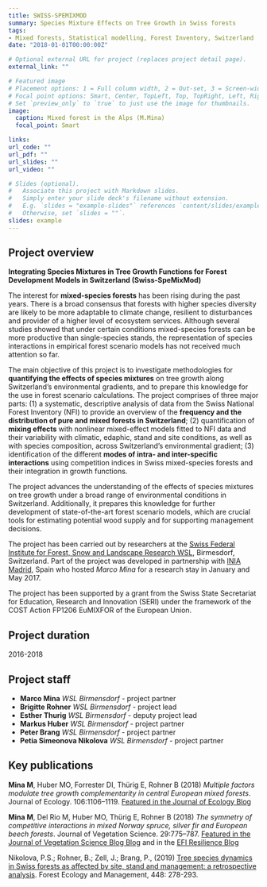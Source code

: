```yaml
---
title: SWISS-SPEMIXMOD
summary: Species Mixture Effects on Tree Growth in Swiss forests
tags:
- Mixed forests, Statistical modelling, Forest Inventory, Switzerland
date: "2018-01-01T00:00:00Z"

# Optional external URL for project (replaces project detail page).
external_link: ""

# Featured image
# Placement options: 1 = Full column width, 2 = Out-set, 3 = Screen-width
# Focal point options: Smart, Center, TopLeft, Top, TopRight, Left, Right, BottomLeft, Bottom, BottomRight
# Set `preview_only` to `true` to just use the image for thumbnails.
image:
  caption: Mixed forest in the Alps (M.Mina)
  focal_point: Smart

links:
url_code: ""
url_pdf: ""
url_slides: ""
url_video: ""

# Slides (optional).
#   Associate this project with Markdown slides.
#   Simply enter your slide deck's filename without extension.
#   E.g. `slides = "example-slides"` references `content/slides/example-slides.md`.
#   Otherwise, set `slides = ""`.
slides: example
---
```


## Project overview
**Integrating Species Mixtures in Tree Growth Functions for Forest Development Models in Switzerland (Swiss-SpeMixMod)**

The interest for **mixed-species forests** has been rising during the past years. There is a broad consensus that forests with higher species diversity are likely to be more adaptable to climate change, resilient to disturbances and provider of a higher level of ecosystem services. Although several studies showed that under certain conditions mixed-species forests can be more productive than single-species stands, the representation of species interactions in empirical forest scenario models has not received much attention so far.

The main objective of this project is to investigate methodologies for **quantifying the effects of species mixtures** on tree growth along Switzerland’s environmental gradients, and to prepare this knowledge for the use in forest scenario calculations. The project comprises of three major parts: (1) a systematic, descriptive analysis of data from the Swiss National Forest Inventory (NFI) to provide an overview of the **frequency and the distribution of pure and mixed forests in Switzerland**; (2) quantification of **mixing effects** with nonlinear mixed-effect models fitted to NFI data and their variability with climatic, edaphic, stand and site conditions, as well as with species composition, across Switzerland’s environmental gradient; (3) identification of the different **modes of intra- and inter-specific interactions** using competition indices in Swiss mixed-species forests and their integration in growth functions.

The project  advances the understanding of the effects of species mixtures on tree growth under a broad range of environmental conditions in Switzerland. Additionally, it prepares this knowledge for further development of state-of-the-art forest scenario models, which are crucial tools for estimating potential wood supply and for supporting management decisions.

The project has been carried out by researchers at the [Swiss Federal Institute for Forest, Snow and Landscape Research WSL](https://www.wsl.ch/en/index.html), Birmesdorf, Switzerland. Part of the project was developed in partnership with [INIA Madrid](http://www.inia.es/IniaPortal/verPresentacionIngles.action), Spain who hosted *Marco Mina* for a research stay in January and May 2017.  

The project has been supported by a grant from the Swiss State Secretariat for Education, Research and Innovation (SERI) under the framework of the COST Action FP1206 EuMIXFOR of the European Union. 

## Project duration
2016-2018


## Project staff

 - **Marco Mina** *WSL Birmensdorf* - project partner
 - **Brigitte Rohner** *WSL Birmensdorf* - project lead
 - **Esther Thurig** *WSL Birmensdorf* - deputy project lead
 - **Markus Huber** *WSL Birmensdorf* - project partner
 - **Peter Brang** *WSL Birmensdorf*  - project partner
 - **Petia Simeonova Nikolova** *WSL Birmensdorf*  - project partner



## Key publications

**Mina M**, Huber MO, Forrester DI, Thürig E, Rohner B (2018) *Multiple factors modulate tree growth complementarity in central European mixed forests*. Journal of Ecology. 106:1106–1119. [Featured in the Journal of Ecology Blog](https://jecologyblog.com/2017/09/18/diversity-effects-in-temperate-mixed-forests-are-modulated-by-stand-and-environmental-factors/)  

**Mina M**, Del Rio M, Huber MO, Thürig E, Rohner B (2018) *The symmetry of competitive interactions in mixed Norway spruce, silver fir and European beech forests*. Journal of Vegetation Science. 29:775–787. [Featured in the Journal of Vegetation Science Blog Blog](https://jvsavsblog.org/2018/09/15/the-symmetry-of-competition-a-battle-crown-to-crown-or-roots-to-roots/) and in the [EFI Resilience Blog](https://resilience-blog.com/2018/10/16/the-symmetry-of-competition-does-the-battle-take-place-above-or-below-our-feet/)

Nikolova, P.S.; Rohner, B.; Zell, J.; Brang, P., (2019) [Tree species dynamics in Swiss forests as affected by site, stand and management: a retrospective analysis](https://www.sciencedirect.com/science/article/abs/pii/S0378112719302373?via%3Dihub). Forest Ecology and Management, 448: 278-293.

